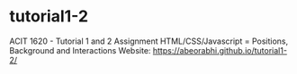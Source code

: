 # tutorial1-2
ACIT 1620 - Tutorial 1 and 2 Assignment
  HTML/CSS/Javascript = Positions, Background and Interactions
  Website: https://abeorabhi.github.io/tutorial1-2/
